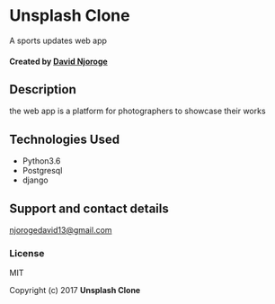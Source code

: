 # Unsplash Clone
A sports updates web app

#### Created by [David Njoroge](https://github.com/davidnjoroge)

## Description

the web app is a platform for photographers to showcase their works

## Technologies Used
<ul>
  <li>Python3.6</li>
  <li>Postgresql</li>
  <li>django</li>
 </ul>



## Support and contact details
njorogedavid13@gmail.com

### License
MIT

Copyright (c) 2017 **Unsplash Clone**
